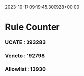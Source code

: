 2023-10-17 09:19:45.300928+00:00
# Rule Counter 
 ### UCATE : 393283

 ### Veneto : 192798

 ### Allowlist : 13930